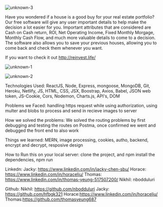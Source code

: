 ![unknown-3](https://user-images.githubusercontent.com/64310147/103424902-fac25600-4b7c-11eb-906c-e27375a5bad1.png)


Have you wondered if a house is a good buy for your real estate portfolio? Our free software will give any user important details to help make the decision a lot easier for you. Important attributes that are considered are Cash on Cash return, ROI, Net Operating Income, Fixed Monthly Morgage, Monthly Cash Flow, and much more valuable details to come to a decision. The software also allows you to save your previous houses, allowing you to come back and check them whenever you want. 

If you want to check it out http://reinvest.life/

![unknown-1](https://user-images.githubusercontent.com/64310147/103423729-3a397400-4b76-11eb-96d5-b9b3f86df3e3.png)

![unknown-2](https://user-images.githubusercontent.com/64310147/103423764-67862200-4b76-11eb-84cd-81a8823c678f.png)


Technologies Used: ReactJS, Node, Express, mongoose, MongoDB, Git, Heroku, Netlify, JS, HTML, CSS, JSX, Boostrap, Axios, Babel, JSON web token, JS-Cookie, Cors, Nodemon, Charts.js, API's, DOM

Problems we Faced: handling https request while using authorization, using multer and blobs to process and send in recieve images to server

How we solved the problems: We solved the routing problems by first debugging and testing the routes on Postma, once confirmed we went and debugged the front end to also work


Things we learned: MERN, image processing, cookies, autho, backend, encrypt and decrypt, resposive design 


How to Run this on your local server: clone the project, and npm install the dependencies, npm run

Linkedn: 
Jacky: https://www.linkedin.com/in/jacky-chen-sbu/
Horace: https://www.linkedin.com/in/horaceliu/
Thomas: https://www.linkedin.com/in/thomas-yeung-517507200/
Nikhil: nbodduluri

Github:
Nikhil: https://github.com/nbodduluri
Jacky: https://github.com/hfbgk321
Horace:https://www.linkedin.com/in/horaceliu/
Thomas:https://github.com/thomasyeung687


